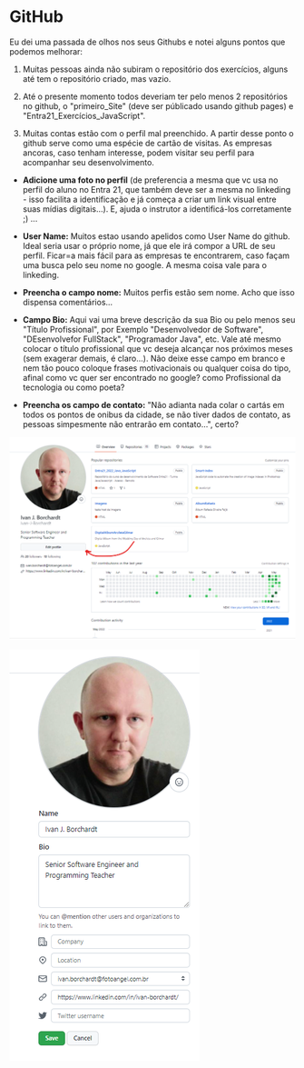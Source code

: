 # GitHub  

Eu dei uma passada de olhos nos seus Githubs e notei alguns pontos que podemos melhorar:

1. Muitas pessoas ainda não subiram o repositório dos exercícios, alguns até tem o repositório criado, mas vazio. 

2. Até o presente momento todos deveriam ter pelo menos 2 repositórios no github, o "primeiro_Site" (deve ser públicado usando github pages) e "Entra21_Exercícios_JavaScript".  

3. Muitas contas estão com o perfil mal preenchido. A partir desse ponto o github serve como uma espécie de cartão de visitas. As empresas ancoras, caso tenham interesse, podem visitar seu perfil para acompanhar seu desenvolvimento. 
- **Adicione uma foto no perfil** (de preferencia a mesma que vc usa no perfil do aluno no Entra 21, que também deve ser a mesma no linkeding - isso facilita a identificação e já começa a criar um link visual entre suas mídias digitais...).  E, ajuda o instrutor a identificá-los corretamente ;) ... 

- **User Name:** Muitos estao usando apelidos como User Name do github. Ideal seria usar o próprio nome, já que ele irá compor a URL de seu perfil. Ficar=a mais fácil para as empresas te encontrarem, caso façam uma busca pelo seu nome no google.  A mesma coisa vale para o linkeding. 

- **Preencha o campo nome:** Muitos perfis estão sem nome. Acho que isso dispensa comentários...

- **Campo Bio:** Aqui vai uma breve descrição da sua Bio ou pelo menos seu "Título Profissional", por Exemplo "Desenvolvedor de Software", "DEsenvolvefor FullStack", "Programador Java", etc. Vale até mesmo colocar o título profissional que vc deseja alcançar nos próximos meses (sem exagerar demais, é claro...). Não deixe esse campo em branco e nem tão pouco coloque frases motivacionais ou qualquer coisa do tipo, afinal como vc quer ser encontrado no google? como Profissional da tecnologia ou como poeta?  

- **Preencha os campo de contato:** "Não adianta nada colar o cartás em todos os pontos de onibus da cidade, se não tiver dados de contato, as pessoas simpesmente não entrarão em contato...", certo? 

![Github](../assets/gitHub1.png)

![Github](../assets/gitHub2.png)